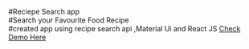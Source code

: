 #Reciepe  Search app<br/>
#Search your Favourite Food Recipe<br/>
#created app using recipe search api ,Material Ui and React JS 
<a href="">Check Demo Here</a>